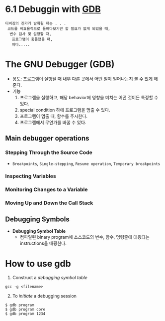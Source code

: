 # 6.1 Debuggin with [GDB](https://www.tutorialspoint.com/gnu_debugger)
```
디버깅의 진가가 발휘될 때는 . . .
 코드를 비효율적으로 들여다보기만 할 필요가 없게 되었을 때,
  변수 검사 및 설정할 때,
   프로그램이 충돌했을 때,
   이다.....
```
# The GNU Debugger (GDB)
- 용도: 프로그램이 실행될 때 내부 다른 곳에서 어떤 일이 일어나는지 볼 수 있게 해준다.
- 기능
    1. 프로그램을 실행하고, 해당 behavior에 영향을 미치는 어떤 것이든 특정할 수 있다.
    2. special condition 하에 프로그램을 멈출 수 있다.
    3. 프로그램이 멈출 때, 함수를 주시한다.
    4. 프로그램에서 무언가를 바꿀 수 있다.

## Main debugger operations
### Stepping Through the Source Code
- `Breakpoints`, `Single-stepping`, `Resume operation`, `Temporary breakpoints`
### Inspecting Variables
### Monitoring Changes to a Variable
### Moving Up and Down the Call Stack

## Debugging Symbols
- **Debugging Symbol Table**
    - 컴파일된 binary program에 소스코드의 변수, 함수, 명령줄에 대응되는 instructions을 매핑한다.

# How to use gdb
1. Construct a *debugging symbol table*
```shell
gcc -g <filename>
```
2. To *initiate* a debugging session
```shell
$ gdb program
$ gdb program core
$ gdb program 1234
```
